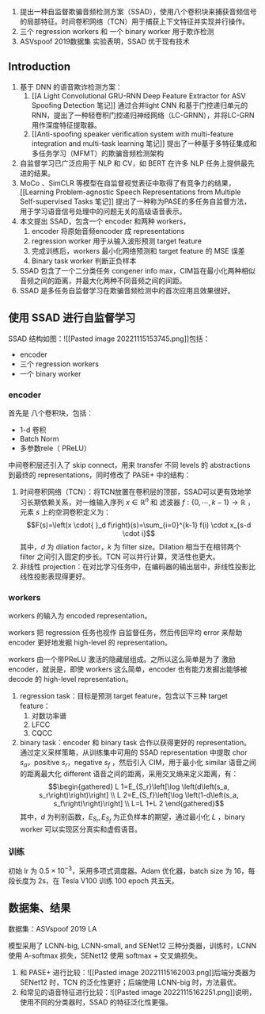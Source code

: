 
1. 提出一种自监督欺骗音频检测方案（SSAD），使用八个卷积块来捕获音频信号的局部特征。时间卷积网络（TCN）用于捕获上下文特征并实现并行操作。
2. 三个 regression workers 和 一个 binary worker 用于欺诈检测
3. ASVspoof 2019数据集 实验表明，SSAD 优于现有技术


## Introduction

1. 基于 DNN 的语音欺诈检测方案：
	1. [[A Light Convolutional GRU-RNN Deep Feature Extractor for ASV Spoofing Detection 笔记]] 通过合并light CNN 和基于门控递归单元的RNN，提出了一种轻卷积门控递归神经网络（LC-GRNN），并将LC-GRN用作深度特征提取器。
	2. [[Anti-spoofing speaker verification system with multi-feature integration and multi-task learning 笔记]] 提出了一种基于多特征集成和多任务学习（MFMT）的欺骗音频检测架构
2. 自监督学习已广泛应用于 NLP 和 CV，如 BERT 在许多 NLP 任务上提供最先进的结果。
3. MoCo 、SimCLR 等模型在自监督视觉表征中取得了有竞争力的结果，[[Learning Problem-agnostic Speech Representations from Multiple Self-supervised Tasks 笔记]] 提出了一种称为PASE的多任务自监督方法，用于学习语音信号处理中的问题无关的高级语音表示。
4. 本文提出 SSAD，包含一个 encoder 和两种 workers，
	1. encoder 将原始音频encoder 成 representations
	2. regression worker 用于从输入波形预测 target feature
	3. 完成训练后，workers 最小化网络预测和 target feature 的 MSE 误差
	4. Binary task worker 判断正负样本
5. SSAD 包含了一个二分类任务 congener info max，CIM旨在最小化两种相似音频之间的距离，并最大化两种不同音频之间的间距。
6. SSAD 是多任务自监督学习在欺骗音频检测中的首次应用且效果很好。


## 使用 SSAD 进行自监督学习

SSAD 结构如图：![[Pasted image 20221115153745.png]]包括：
+ encoder
+ 三个 regression workers
+ 一个 binary worker

### encoder

首先是 八个卷积块，包括：
+ 1-d 卷积
+ Batch Norm
+ 多参数rele（ PReLU）

中间卷积层还引入了 skip connect，用来 transfer 不同 levels 的 abstractions 到最终的 representations，同时修改了 PASE+ 中的结构：
1.   时间卷积网络（TCN）：将TCN放置在卷积层的顶部，SSAD可以更有效地学习长期依赖关系，对一维输入序列 $x \in \mathbb{R}^n$ 和 滤波器 $f:\{0, \cdots, k-1\} \rightarrow \mathbb{R}$ ，元素 $s$ 上的空洞卷积定义为：$$F(s)=\left(x \cdot{ }_d f\right)(s)=\sum_{i=0}^{k-1} f(i) \cdot x_{s-d \cdot i}$$其中，$d$ 为 dilation factor，$k$ 为 filter size。Dilation 相当于在相邻两个 filter 之间引入固定的步长。TCN 可以并行计算，灵活性也更大。
2. 非线性 projection：在对比学习任务中，在编码器的输出层中，非线性投影比线性投影表现得更好。

### workers

workers 的输入为 encoded representation。

workers 把 regression 任务也视作 自监督任务，然后传回平均 error 来帮助 encoder 更好地发掘 high-level 的 representation。

workers 由一个带PReLU 激活的隐藏层组成。之所以这么简单是为了 激励encoder，就说是，即使 workers 这么简单，encoder 也有能力发掘出能够被 decode 的 high-level representation。

1. regression task：目标是预测 target feature，包含以下三种 target feature：
	1. 对数功率谱
	2. LFCC
	3. CQCC
2. binary task：encoder 和 binary task 合作以获得更好的 representation。通过定义采样策略，从训练集中可用的 SSAD representation 中提取 chor $s_a$，positive $s_r$，negative $s_f$ ，然后引入 CIM，用于最小化 similar 语音之间的距离最大化 different 语音之间的距离，采用交叉熵来定义距离，有：$$\begin{gathered}
L 1=E_{S_r}\left[\log \left(d\left(s_a, s_r\right)\right)\right] \\
L 2=E_{S_f}\left[\log \left(1-d\left(s_a, s_f\right)\right)\right] \\
L=L 1+L 2
\end{gathered}$$其中，$d$ 为判别函数，$E_{S_r},E_{S_f}$ 为正负样本的期望，通过最小化 $L$ ，binary worker 可以实现区分真实和虚假语音。

### 训练

初始 lr 为 $0.5 \times 10^{-3}$，采用多项式调度器。Adam 优化器，batch size 为 16，每段长度为 2s，在 Tesla V100 训练 100 epoch 共五天。

## 数据集、结果

数据集：ASVspoof 2019 LA

模型采用了 LCNN-big, LCNN-small, and SENet12 三种分类器，训练时，LCNN 使用 A-softmax 损失，SENet12 使用 softmax + 交叉熵损失。

1. 和 PASE+ 进行比较：![[Pasted image 20221115162003.png]]后端分类器为 SENet12 时，TCN 的泛化性更好；后端使用 LCNN-big 时，方法最优。
2. 和常见的语音特征进行比较：![[Pasted image 20221115162251.png]]说明，使用不同的分类器时，SSAD 的特征泛化性更强。